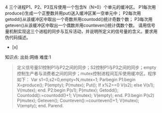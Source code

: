 4
三个进程P1、P2、P3互斥使用一个包含N（N>0）个单元的缓冲区。
P1每次用produce()生成一个正整数并用put)送入缓冲区某一空单元中；
P2每次用getodd()从该缓冲区中取出一个奇数并用countodd()统计奇数个数；
P3每次用geteven()从该缓冲区中取出一个偶数并用counteven()统计偶数个数。
请用信号量机制实现这三个进程的同步与互斥活动，并说明所定义的信号量的含义。要求用伪代码描述。
- [x]

知识点:
出处:网络
难度:1
> 定义信号量S1控制P1与P2之间的同步；S2控制P1与P3之间的同步；empty控制生产者与消费者之间的同步；mutex控制进程间互斥使用缓冲区。程序如下：
> Var s1=0,s2=0,empty=N,mutex=1; Parbegin P1:begin X=produce(); P(empty);
> P(mutex); Put(); If x%2==0 V(s2); else V(s1); V(mutex); end. P2:begin P(s1);
> P(mutex); Getodd(); Countodd():=countodd()+1; V(mutex); V(empty); end.
> P3:begin P(s2) P(mutex); Geteven(); Counteven():=counteven()+1; V(mutex);
> V(empty); end. Parend.
